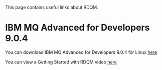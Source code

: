 This page contains useful links about RDQM.

# IBM MQ Advanced for Developers 9.0.4

You can download IBM MQ Advanced for Developers 9.0.4 for Linux [here](https://www14.software.ibm.com/cgi-bin/weblap/lap.pl?popup=Y&li_formnum=L-APIG-AN9GYC&accepted_url=https://public.dhe.ibm.com/ibmdl/export/pub/software/websphere/messaging/mqadv/mqadv_dev904_linux_x86-64.tar.gz)

You can view a Getting Started with RDQM video [here](https://www.youtube.com/watch?v=5qYHsmKZt2M)
